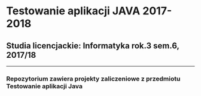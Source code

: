 # Testowanie aplikacji JAVA 2017-2018
## Studia licencjackie: Informatyka rok.3 sem.6, 2017/18
-----------------------
### Repozytorium zawiera projekty zaliczeniowe z przedmiotu Testowanie aplikacji Java
